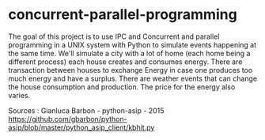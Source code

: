 # concurrent-parallel-programming
 
 The goal of this project is to use IPC and Concurrent and parallel programming in a UNIX system with Python to simulate events happening at the same time. We'll simulate a city with a lot of home (each home being a different process) each house creates and consumes energy. There are transaction between houses to exchange Energy in case one produces too much energy and have a surplus. There are weather events that can change the house consumption and production. The price for the energy also varies.
 
 Sources : Gianluca Barbon - python-asip - 2015
 https://github.com/gbarbon/python-asip/blob/master/python_asip_client/kbhit.py
